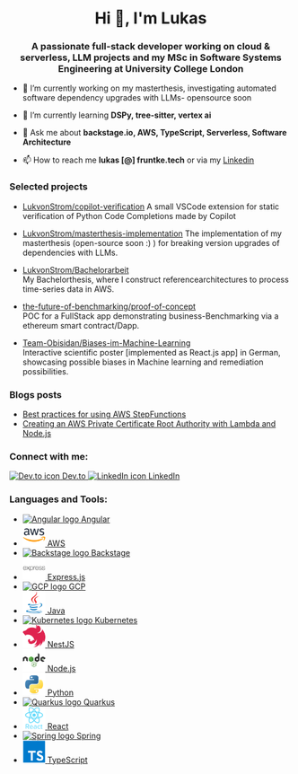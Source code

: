 <h1 align="center">Hi 👋, I'm Lukas</h1>
<h3 align="center">A passionate full-stack developer working on cloud & serverless, LLM projects and my MSc in Software Systems Engineering at University College London</h3>

- 🔭 I’m currently working on my masterthesis, investigating automated software dependency upgrades with LLMs- opensource soon

- 🌱 I’m currently learning **DSPy, tree-sitter, vertex ai**

- 💬 Ask me about **backstage.io, AWS, TypeScript, Serverless, Software Architecture**

- 📫 How to reach me **lukas [@] fruntke.tech** or via my <a href="https://linkedin.com/in/lukas-fruntke" target="blank">Linkedin</a>

### Selected projects

- [LukvonStrom/copilot-verification](https://github.com/LukvonStrom/copilot-verification)
A small VSCode extension for static verification of Python Code Completions made by Copilot

- [LukvonStrom/masterthesis-implementation](https://github.com/LukvonStrom/masterthesis-implementation)
The implementation of my masterthesis (open-source soon :) ) for breaking version upgrades of dependencies with LLMs.
 
- [LukvonStrom/Bachelorarbeit](https://github.com/LukvonStrom/Bachelorarbeit)    
My Bachelorthesis, where I construct referencearchitectures to process time-series data in AWS.

- [the-future-of-benchmarking/proof-of-concept](https://github.com/the-future-of-benchmarking/proof-of-concept)    
POC for a FullStack app demonstrating business-Benchmarking via a ethereum smart contract/Dapp.

- [Team-Obisidan/Biases-im-Machine-Learning](https://github.com/Team-Obisidan/Biases-im-Machine-Learning)   
Interactive scientific poster [implemented as React.js app] in German, showcasing possible biases in Machine learning and remediation possibilities.

### Blogs posts
<!-- BLOG-POST-LIST:START -->
- [Best practices for using AWS StepFunctions](https://dev.to/lukvonstrom/best-practices-for-using-aws-stepfunctions-2io)
- [Creating an AWS Private Certificate Root Authority with Lambda and Node.js](https://dev.to/lukvonstrom/creating-an-aws-private-certificate-root-authority-with-lambda-and-node-js-4lee)
<!-- BLOG-POST-LIST:END -->


### Connect with me:
<p>
  <a href="https://dev.to/lukvonstrom" target="blank" aria-label="Visit my Dev.to profile">
    <img src="https://raw.githubusercontent.com/rahuldkjain/github-profile-readme-generator/master/src/images/icons/Social/devto.svg" alt="Dev.to icon" height="30" width="40" />
    <span class="visually-hidden">Dev.to</span>
  </a>
  
  <a href="https://linkedin.com/in/lukas-fruntke" target="blank" aria-label="Connect with me on LinkedIn">
    <img src="https://raw.githubusercontent.com/rahuldkjain/github-profile-readme-generator/master/src/images/icons/Social/linked-in-alt.svg" alt="LinkedIn icon" height="30" width="40" />
    <span class="visually-hidden">LinkedIn</span>
  </a>
</p>

### Languages and Tools:
<ul class="tech-list">
  <li>
    <a href="https://angular.io" target="_blank" rel="noreferrer" aria-label="Angular">
      <img src="https://angular.io/assets/images/logos/angular/angular.svg" alt="Angular logo" width="40" height="40"/>
      <span class="tech-name">Angular</span>
    </a>
  </li>
  <li>
    <a href="https://aws.amazon.com" target="_blank" rel="noreferrer" aria-label="Amazon Web Services (AWS)">
      <img src="https://raw.githubusercontent.com/devicons/devicon/master/icons/amazonwebservices/amazonwebservices-original-wordmark.svg" alt="AWS logo" width="40" height="40"/>
      <span class="tech-name">AWS</span>
    </a>
  </li>
  <li>
    <a href="https://backstage.io/" target="_blank" rel="noreferrer" aria-label="Backstage">
      <img src="https://backstage.io/logo_assets/svg/Icon_Teal.svg" alt="Backstage logo" width="40" height="40"/>
      <span class="tech-name">Backstage</span>
    </a>
  </li>
  <li>
    <a href="https://expressjs.com" target="_blank" rel="noreferrer" aria-label="Express.js">
      <img src="https://raw.githubusercontent.com/devicons/devicon/master/icons/express/express-original-wordmark.svg" alt="Express.js logo" width="40" height="40"/>
      <span class="tech-name">Express.js</span>
    </a>
  </li>
  <li>
    <a href="https://cloud.google.com" target="_blank" rel="noreferrer" aria-label="Google Cloud Platform (GCP)">
      <img src="https://www.vectorlogo.zone/logos/google_cloud/google_cloud-icon.svg" alt="GCP logo" width="40" height="40"/>
      <span class="tech-name">GCP</span>
    </a>
  </li>
  <li>
    <a href="https://www.java.com" target="_blank" rel="noreferrer" aria-label="Java">
      <img src="https://raw.githubusercontent.com/devicons/devicon/master/icons/java/java-original.svg" alt="Java logo" width="40" height="40"/>
      <span class="tech-name">Java</span>
    </a>
  </li>
  <li>
    <a href="https://kubernetes.io" target="_blank" rel="noreferrer" aria-label="Kubernetes">
      <img src="https://www.vectorlogo.zone/logos/kubernetes/kubernetes-icon.svg" alt="Kubernetes logo" width="40" height="40"/>
      <span class="tech-name">Kubernetes</span>
    </a>
  </li>
  <li>
    <a href="https://nestjs.com/" target="_blank" rel="noreferrer" aria-label="NestJS">
      <img src="https://raw.githubusercontent.com/devicons/devicon/master/icons/nestjs/nestjs-original.svg" alt="NestJS logo" width="40" height="40"/>
      <span class="tech-name">NestJS</span>
    </a>
  </li>
  <li>
    <a href="https://nodejs.org" target="_blank" rel="noreferrer" aria-label="Node.js">
      <img src="https://raw.githubusercontent.com/devicons/devicon/master/icons/nodejs/nodejs-original-wordmark.svg" alt="Node.js logo" width="40" height="40"/>
      <span class="tech-name">Node.js</span>
    </a>
  </li>
  <li>
    <a href="https://www.python.org" target="_blank" rel="noreferrer" aria-label="Python">
      <img src="https://raw.githubusercontent.com/devicons/devicon/master/icons/python/python-original.svg" alt="Python logo" width="40" height="40"/>
      <span class="tech-name">Python</span>
    </a>
  </li>
  <li>
    <a href="https://quarkus.io/" target="_blank" rel="noreferrer" aria-label="Quarkus">
      <img src="https://design.jboss.org/quarkus/logo/final/PNG/quarkus_icon_rgb_1024px_default.png" alt="Quarkus logo" width="40" height="40"/>
      <span class="tech-name">Quarkus</span>
    </a>
  </li>
  <li>
    <a href="https://reactjs.org/" target="_blank" rel="noreferrer" aria-label="React">
      <img src="https://raw.githubusercontent.com/devicons/devicon/master/icons/react/react-original-wordmark.svg" alt="React logo" width="40" height="40"/>
      <span class="tech-name">React</span>
    </a>
  </li>
  <li>
    <a href="https://spring.io/" target="_blank" rel="noreferrer" aria-label="Spring">
      <img src="https://www.vectorlogo.zone/logos/springio/springio-icon.svg" alt="Spring logo" width="40" height="40"/>
      <span class="tech-name">Spring</span>
    </a>
  </li>
  <li>
    <a href="https://www.typescriptlang.org/" target="_blank" rel="noreferrer" aria-label="TypeScript">
      <img src="https://raw.githubusercontent.com/devicons/devicon/master/icons/typescript/typescript-original.svg" alt="TypeScript logo" width="40" height="40"/>
      <span class="tech-name">TypeScript</span>
    </a>
  </li>
</ul>
